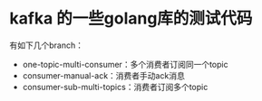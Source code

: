 # kafka 的一些golang库的测试代码

有如下几个branch：
- one-topic-multi-consumer：多个消费者订阅同一个topic
- consumer-manual-ack：消费者手动ack消息
- consumer-sub-multi-topics：消费者订阅多个topic
